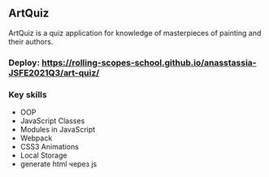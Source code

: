 ##  ArtQuiz

ArtQuiz is a quiz application for knowledge of masterpieces of painting and their authors.

### Deploy: https://rolling-scopes-school.github.io/anasstassia-JSFE2021Q3/art-quiz/ 

### Key skills
- OOP
- JavaScript Classes
- Modules in JavaScript
- Webpack
- CSS3 Animations
- Local Storage
- generate html через js
